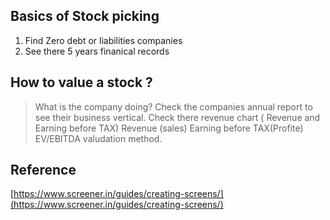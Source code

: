 


## Basics of Stock picking

 1. Find Zero debt or liabilities companies
 2. See there 5 years finanical records

## How to  value a stock ?
> What is the company doing?
> Check the companies annual report to see their business vertical.
> Check there revenue chart ( Revenue and Earning before TAX)
> Revenue (sales)
> Earning before TAX(Profite)
>EV/EBITDA valudation method.
>
## Reference
[https://www.screener.in/guides/creating-screens/](https://www.screener.in/guides/creating-screens/)


<!--stackedit_data:
eyJoaXN0b3J5IjpbLTg5NzEwNjYwOSwtMjEyOTI2MTkzLDIxND
EyNjUxNDMsNDEyNzczNTg4LC02MTI4MzQ1OTZdfQ==
-->